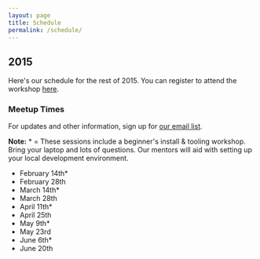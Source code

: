 ```yaml
---
layout: page
title: Schedule
permalink: /schedule/
---
```


## 2015

Here's our schedule for the rest of 2015. You can register to attend the workshop [here](https://www.eventbrite.com/e/pair-programming-mentoring-covermymeds-tickets-15224426670).

### Meetup Times
For updates and other information, sign up for [our email list](https://docs.google.com/a/goodproduce.net/forms/d/11WzmAGErqLTQ6NAwtBOTVl_BOlkXdj3L-8tbzBNGb9s/viewform).

__Note:__ * = These sessions include a beginner's install & tooling workshop. Bring your laptop and lots of questions. Our mentors will aid with setting up your local development environment.

- February 14th*
- February 28th
- March 14th*
- March 28th
- April 11th*
- April 25th
- May 9th*
- May 23rd
- June 6th*
- June 20th
